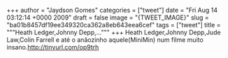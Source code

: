 
+++
author = "Jaydson Gomes"
categories = ["tweet"]
date = "Fri Aug 14 03:12:14 +0000 2009"
draft = false
image = "{TWEET_IMAGE}"
slug = "ba01b8457df19ee349320ca362a8eb643eea6cef"
tags = ["tweet"]
title = """Heath Ledger,Johnny Depp,..."""
+++
Heath Ledger,Johnny Depp,Jude Law,Colin Farrell e até o anãozinho aquele(MiniMin) num filme muito insano.http://tinyurl.com/op9trh
